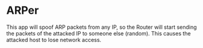 # ARPer
This app will spoof ARP packets from any IP, so the Router will start sending the packets of the attacked IP to someone else (random). This causes the attacked host to lose network access.
